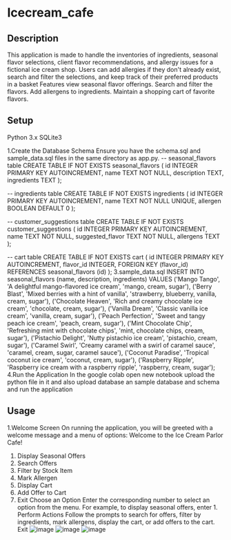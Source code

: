 # Icecream_cafe
## Description
This application is made to handle the inventories of ingredients, seasonal flavor selections, client flavor recommendations, and allergy issues for a fictional ice cream shop. Users can add allergies if they don't already exist, search and filter the selections, and keep track of their preferred products in a basket
Features
    view seasonal flavor offerings.
    Search and filter the flavors.
    Add allergens to ingredients.
    Maintain a shopping cart of favorite flavors.
## Setup
Python 3.x
SQLite3

1.Create the Database Schema
Ensure you have the schema.sql and sample_data.sql files in the same directory as app.py.
-- seasonal_flavors table
CREATE TABLE IF NOT EXISTS seasonal_flavors (
    id INTEGER PRIMARY KEY AUTOINCREMENT,
    name TEXT NOT NULL,
    description TEXT,
    ingredients TEXT
);

-- ingredients table
CREATE TABLE IF NOT EXISTS ingredients (
    id INTEGER PRIMARY KEY AUTOINCREMENT,
    name TEXT NOT NULL UNIQUE,
    allergen BOOLEAN DEFAULT 0
);

-- customer_suggestions table
CREATE TABLE IF NOT EXISTS customer_suggestions (
    id INTEGER PRIMARY KEY AUTOINCREMENT,
    name TEXT NOT NULL,
    suggested_flavor TEXT NOT NULL,
    allergens TEXT
);

-- cart table
CREATE TABLE IF NOT EXISTS cart (
    id INTEGER PRIMARY KEY AUTOINCREMENT,
    flavor_id INTEGER,
    FOREIGN KEY (flavor_id) REFERENCES seasonal_flavors (id)
);
3.sample_data.sql
INSERT INTO seasonal_flavors (name, description, ingredients) VALUES
('Mango Tango', 'A delightful mango-flavored ice cream', 'mango, cream, sugar'),
('Berry Blast', 'Mixed berries with a hint of vanilla', 'strawberry, blueberry, vanilla, cream, sugar'),
('Chocolate Heaven', 'Rich and creamy chocolate ice cream', 'chocolate, cream, sugar'),
('Vanilla Dream', 'Classic vanilla ice cream', 'vanilla, cream, sugar'),
('Peach Perfection', 'Sweet and tangy peach ice cream', 'peach, cream, sugar'),
('Mint Chocolate Chip', 'Refreshing mint with chocolate chips', 'mint, chocolate chips, cream, sugar'),
('Pistachio Delight', 'Nutty pistachio ice cream', 'pistachio, cream, sugar'),
('Caramel Swirl', 'Creamy caramel with a swirl of caramel sauce', 'caramel, cream, sugar, caramel sauce'),
('Coconut Paradise', 'Tropical coconut ice cream', 'coconut, cream, sugar'),
('Raspberry Ripple', 'Raspberry ice cream with a raspberry ripple', 'raspberry, cream, sugar');
4.Run the Application
In the google colab open new notebook upload the python file in it and also upload database an sample database and schema
and run the application 
## Usage
1.Welcome Screen
On running the application, you will be greeted with a welcome message and a menu of options:
Welcome to the Ice Cream Parlor Cafe!

1. Display Seasonal Offers
2. Search Offers
3. Filter by Stock Item
4. Mark Allergen
5. Display Cart
6. Add Offer to Cart
7. Exit
Choose an Option
Enter the corresponding number to select an option from the menu. For example, to display seasonal offers, enter 1.
Perform Actions
Follow the prompts to search for offers, filter by ingredients, mark allergens, display the cart, or add offers to the cart.
Exit
![image](https://github.com/sakethchiluka/Icecream_cafe/assets/79203064/6bf3a17a-7ec8-47e7-a5ba-638793891ad6)
![image](https://github.com/sakethchiluka/Icecream_cafe/assets/79203064/b7cbcd07-2129-43b3-8b2d-01915b222cb9)
![image](https://github.com/sakethchiluka/Icecream_cafe/assets/79203064/5120a98b-4aee-468f-96d7-91fdc94d3fa5)






